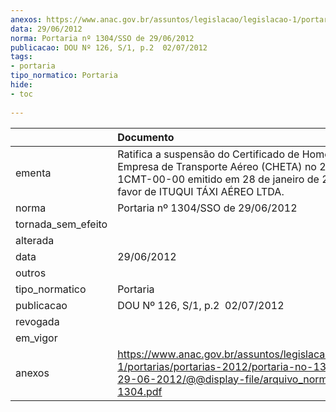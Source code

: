 ```yaml
---
anexos: https://www.anac.gov.br/assuntos/legislacao/legislacao-1/portarias/portarias-2012/portaria-no-1304-sso-de-29-06-2012/@@display-file/arquivo_norma/PA2012-1304.pdf
data: 29/06/2012
norma: Portaria nº 1304/SSO de 29/06/2012
publicacao: DOU Nº 126, S/1, p.2  02/07/2012
tags:
- portaria
tipo_normatico: Portaria
hide: 
- toc 
 
---
```


|                    | Documento                                                                                                                                                                             |
|:-------------------|:--------------------------------------------------------------------------------------------------------------------------------------------------------------------------------------|
| ementa             | Ratifica a suspensão do Certificado de Homologação de Empresa de Transporte Aéreo (CHETA) no 2009-01-1CMT-00-00 emitido em 28 de janeiro de 2009, em favor de ITUQUI TÁXI AÉREO LTDA. |
| norma              | Portaria nº 1304/SSO de 29/06/2012                                                                                                                                                    |
| tornada_sem_efeito |                                                                                                                                                                                       |
| alterada           |                                                                                                                                                                                       |
| data               | 29/06/2012                                                                                                                                                                            |
| outros             |                                                                                                                                                                                       |
| tipo_normatico     | Portaria                                                                                                                                                                              |
| publicacao         | DOU Nº 126, S/1, p.2  02/07/2012                                                                                                                                                      |
| revogada           |                                                                                                                                                                                       |
| em_vigor           |                                                                                                                                                                                       |
| anexos             | https://www.anac.gov.br/assuntos/legislacao/legislacao-1/portarias/portarias-2012/portaria-no-1304-sso-de-29-06-2012/@@display-file/arquivo_norma/PA2012-1304.pdf                     |